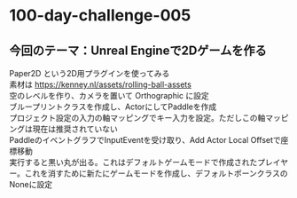 # 100-day-challenge-005
## 今回のテーマ：Unreal Engineで2Dゲームを作る

Paper2D という2D用プラグインを使ってみる  
素材は https://kenney.nl/assets/rolling-ball-assets  
空のレベルを作り、カメラを置いて Orthographic に設定  
ブループリントクラスを作成し、ActorにしてPaddleを作成  
プロジェクト設定の入力の軸マッピングでキー入力を設定。ただしこの軸マッピングは現在は推奨されていない  
PaddleのイベントグラフでInputEventを受け取り、Add Actor Local Offsetで座標移動  
実行すると黒い丸が出る。これはデフォルトゲームモードで作成されたプレイヤー。これを消すために新たにゲームモードを作成し、デフォルトポーンクラスのNoneに設定
